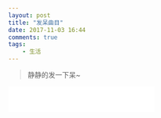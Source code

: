 ```yaml
---
layout: post
title: "发呆曲目"
date: 2017-11-03 16:44
comments: true
tags:
	- 生活
---
```


> 静静的发一下呆~

<iframe frameborder="no" border="0" marginwidth="0" marginheight="0" width=298 height=52 src="//music.163.com/outchain/player?type=2&id=423104390&auto=1&height=32"></iframe>